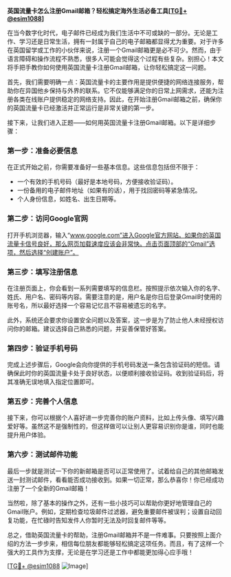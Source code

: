 **英国流量卡怎么注册Gmail邮箱？轻松搞定海外生活必备工具[[TG💪+ @esim1088](https://t.me/s/esim1088)]**

在当今数字化时代，电子邮件已经成为我们生活中不可或缺的一部分。无论是工作、学习还是日常生活，拥有一封属于自己的电子邮箱都显得尤为重要。对于许多在英国留学或工作的小伙伴来说，注册一个Gmail邮箱更是必不可少。然而，由于语言障碍和操作流程不熟悉，很多人可能会觉得这个过程有些复杂。别担心！本文将手把手教你如何使用英国流量卡注册Gmail邮箱，让你轻松搞定这一问题。

首先，我们需要明确一点：英国流量卡的主要作用是提供便捷的网络连接服务，帮助你在异国他乡保持与外界的联系。它不仅能够满足你的日常上网需求，还能为注册各类在线账户提供稳定的网络支持。因此，在开始注册Gmail邮箱之前，确保你的英国流量卡已经激活并正常运行是非常关键的第一步。

接下来，让我们进入正题——如何用英国流量卡注册Gmail邮箱。以下是详细步骤：

### 第一步：准备必要信息

在正式开始之前，你需要准备好一些基本信息。这些信息包括但不限于：
- 一个有效的手机号码（最好是本地号码，方便接收验证码）。
- 一份备用的电子邮件地址（如果有的话），用于找回密码等紧急情况。
- 个人身份信息，如姓名、出生日期等。

### 第二步：访问Google官网

打开手机浏览器，输入“www.google.com”进入Google官方网站。如果你的英国流量卡信号良好，那么网页加载速度应该会非常快。点击页面顶部的“Gmail”选项，然后选择“创建账户”。

### 第三步：填写注册信息

在注册页面上，你会看到一系列需要填写的信息栏。按照提示依次输入你的名字、姓氏、用户名、密码等内容。需要注意的是，用户名是你日后登录Gmail时使用的账号名，所以最好选择一个容易记忆且不容易被遗忘的名字。

此外，系统还会要求你设置安全问题以及答案，这一步是为了防止他人未经授权访问你的邮箱。建议选择自己熟悉的问题，并妥善保管好答案。

### 第四步：验证手机号码

完成上述步骤后，Google会向你提供的手机号码发送一条包含验证码的短信。请确保此时你的英国流量卡处于良好状态，以便顺利接收验证码。收到验证码后，将其准确无误地填入指定位置即可。

### 第五步：完善个人信息

接下来，你可以根据个人喜好进一步完善你的账户资料，比如上传头像、填写兴趣爱好等。虽然这不是强制性的，但这样做可以让别人更容易识别你是谁，同时也能提升用户体验。

### 第六步：测试邮件功能

最后一步就是测试一下你的新邮箱是否可以正常使用了。试着给自己的其他邮箱发送一封测试邮件，看看能否成功接收到。如果一切正常，那么恭喜你！你已经成功注册了一个全新的Gmail邮箱！

当然啦，除了基本的操作之外，还有一些小技巧可以帮助你更好地管理自己的Gmail账户。例如，定期检查垃圾邮件过滤器，避免重要邮件被误判；设置自动回复功能，在忙碌时告知发件人你暂时无法及时回复邮件等等。

总之，借助英国流量卡的帮助，注册Gmail邮箱并不是一件难事。只要按照上面介绍的方法一步步来，相信每位朋友都能够轻松搞定这项任务。而且，有了这样一个强大的工具作为支撑，无论是在学习还是工作中都能更加得心应手哦！

[[TG💪+ @esim1088](https://t.me/s/esim1088) ![Image](https://i.postimg.cc/4NQfJmqS/Snipaste-2025-05-13-00-14-12.png)]